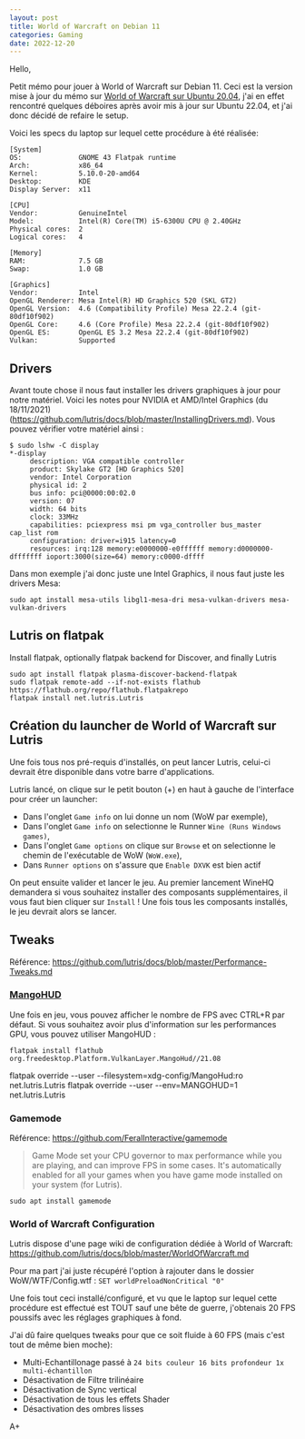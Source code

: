 ```yaml
---
layout: post
title: World of Warcraft on Debian 11
categories: Gaming
date: 2022-12-20
---
```


Hello,

Petit mémo pour jouer à World of Warcraft sur Debian 11. Ceci est la version mise à jour du mémo sur [World of Warcraft sur Ubuntu 20.04](https://noxinmortus.github.io/gaming/2021/11/18/wow-on-ubuntu-20-04.html), j'ai en effet rencontré quelques déboires après avoir mis à jour sur Ubuntu 22.04, et j'ai donc décidé de refaire le setup.

Voici les specs du laptop sur lequel cette procédure à été réalisée:
```
[System]
OS:              GNOME 43 Flatpak runtime
Arch:            x86_64
Kernel:          5.10.0-20-amd64
Desktop:         KDE
Display Server:  x11

[CPU]
Vendor:          GenuineIntel
Model:           Intel(R) Core(TM) i5-6300U CPU @ 2.40GHz
Physical cores:  2
Logical cores:   4

[Memory]
RAM:             7.5 GB
Swap:            1.0 GB

[Graphics]
Vendor:          Intel
OpenGL Renderer: Mesa Intel(R) HD Graphics 520 (SKL GT2)
OpenGL Version:  4.6 (Compatibility Profile) Mesa 22.2.4 (git-80df10f902)
OpenGL Core:     4.6 (Core Profile) Mesa 22.2.4 (git-80df10f902)
OpenGL ES:       OpenGL ES 3.2 Mesa 22.2.4 (git-80df10f902)
Vulkan:          Supported
```

## Drivers

Avant toute chose il nous faut installer les drivers graphiques à jour pour notre matériel. Voici les notes pour NVIDIA et AMD/Intel Graphics (du 18/11/2021) (<https://github.com/lutris/docs/blob/master/InstallingDrivers.md>). Vous pouvez vérifier votre matériel ainsi :

```
$ sudo lshw -C display
*-display                 
     description: VGA compatible controller
     product: Skylake GT2 [HD Graphics 520]
     vendor: Intel Corporation
     physical id: 2
     bus info: pci@0000:00:02.0
     version: 07
     width: 64 bits
     clock: 33MHz
     capabilities: pciexpress msi pm vga_controller bus_master cap_list rom
     configuration: driver=i915 latency=0
     resources: irq:128 memory:e0000000-e0ffffff memory:d0000000-dfffffff ioport:3000(size=64) memory:c0000-dffff
```

Dans mon exemple j'ai donc juste une Intel Graphics, il nous faut juste les drivers Mesa:
```
sudo apt install mesa-utils libgl1-mesa-dri mesa-vulkan-drivers mesa-vulkan-drivers
```

## Lutris on flatpak

Install flatpak, optionally flatpak backend for Discover, and finally Lutris
```
sudo apt install flatpak plasma-discover-backend-flatpak
sudo flatpak remote-add --if-not-exists flathub https://flathub.org/repo/flathub.flatpakrepo
flatpak install net.lutris.Lutris
```

## Création du launcher de World of Warcraft sur Lutris

Une fois tous nos pré-requis d'installés, on peut lancer Lutris, celui-ci devrait être disponible dans votre barre d'applications.

Lutris lancé, on clique sur le petit bouton (+) en haut à gauche de l'interface pour créer un launcher:
- Dans l'onglet `Game info` on lui donne un nom (WoW par exemple),
- Dans l'onglet `Game info` on selectionne le Runner `Wine (Runs Windows games)`,
- Dans l'onglet `Game options` on clique sur `Browse` et on selectionne le chemin de l'exécutable de WoW (`WoW.exe`),
- Dans `Runner options` on s'assure que `Enable DXVK` est bien actif

On peut ensuite valider et lancer le jeu. Au premier lancement WineHQ demandera si vous souhaitez installer des composants supplémentaires, il vous faut bien cliquer sur `Install` ! Une fois tous les composants installés, le jeu devrait alors se lancer.

## Tweaks

Référence: <https://github.com/lutris/docs/blob/master/Performance-Tweaks.md>

### [MangoHUD](https://github.com/flightlessmango/MangoHud)

Une fois en jeu, vous pouvez afficher le nombre de FPS avec CTRL+R par défaut. Si vous souhaitez avoir plus d'information sur les performances GPU, vous pouvez utiliser MangoHUD :
```
flatpak install flathub org.freedesktop.Platform.VulkanLayer.MangoHud//21.08
```

flatpak override --user --filesystem=xdg-config/MangoHud:ro net.lutris.Lutris
flatpak override --user --env=MANGOHUD=1 net.lutris.Lutris


### Gamemode

Référence: <https://github.com/FeralInteractive/gamemode>

>Game Mode set your CPU governor to max performance while you are playing, and can improve FPS in some cases. It's automatically enabled for all your games when you have game mode installed on your system (for Lutris).

```
sudo apt install gamemode
```

### World of Warcraft Configuration

Lutris dispose d'une page wiki de configuration dédiée à World of Warcraft: <https://github.com/lutris/docs/blob/master/WorldOfWarcraft.md>

Pour ma part j'ai juste récupéré l'option à rajouter dans le dossier WoW/WTF/Config.wtf : `SET worldPreloadNonCritical "0"`

Une fois tout ceci installé/configuré, et vu que le laptop sur lequel cette procédure est effectué est TOUT sauf une bête de guerre, j'obtenais 20 FPS poussifs avec les réglages graphiques à fond.

J'ai dû faire quelques tweaks pour que ce soit fluide à 60 FPS (mais c'est tout de même bien moche):
- Multi-Echantillonage passé à `24 bits couleur 16 bits profondeur 1x multi-échantillon`
- Désactivation de Filtre trilinéaire
- Désactivation de Sync vertical
- Désactivation de tous les effets Shader
- Désactivation des ombres lisses

A+

